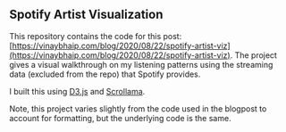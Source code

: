 ## Spotify Artist Visualization

This repository contains the code for this post: [https://vinaybhaip.com/blog/2020/08/22/spotify-artist-viz](https://vinaybhaip.com/blog/2020/08/22/spotify-artist-viz). The project gives a visual walkthrough on my listening patterns using the streaming data (excluded from the repo) that Spotify provides.

I built this using [D3.js](https://d3js.org/) and [Scrollama](https://github.com/russellgoldenberg/scrollama).

Note, this project varies slightly from the code used in the blogpost to account for formatting, but the underlying code is the same.
